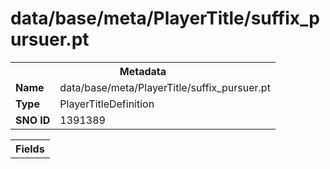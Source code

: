 <h1>data/base/meta/PlayerTitle/suffix_pursuer.pt</h1><table><tr><th colspan="100%">Metadata</th></tr><tr><td><b>Name</b></td><td>data/base/meta/PlayerTitle/suffix_pursuer.pt</td></tr><tr><td><b>Type</b></td><td>PlayerTitleDefinition</td></tr><tr><td><b>SNO ID</b></td><td>1391389</td></tr></table>

<table><tr><th colspan="100%">Fields</th></tr></table>

